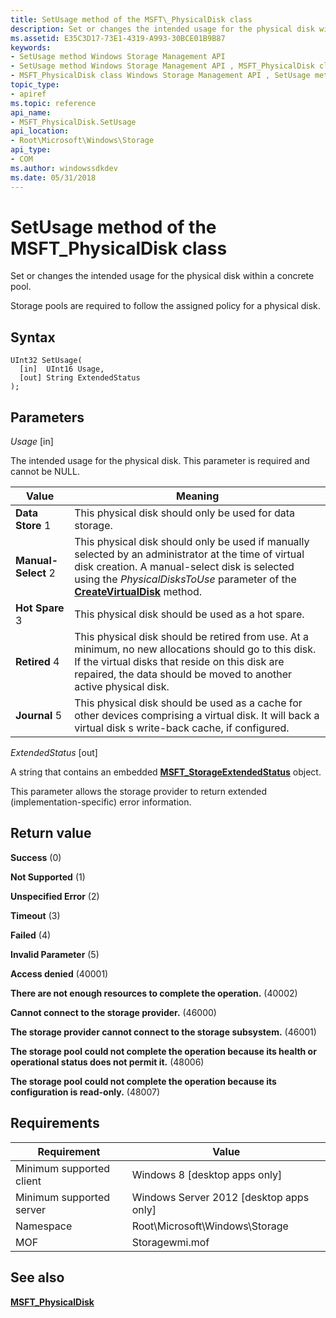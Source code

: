 ```yaml
---
title: SetUsage method of the MSFT\_PhysicalDisk class
description: Set or changes the intended usage for the physical disk within a concrete pool.
ms.assetid: E35C3D17-73E1-4319-A993-30BCE01B9B87
keywords:
- SetUsage method Windows Storage Management API
- SetUsage method Windows Storage Management API , MSFT_PhysicalDisk class
- MSFT_PhysicalDisk class Windows Storage Management API , SetUsage method
topic_type:
- apiref
ms.topic: reference
api_name:
- MSFT_PhysicalDisk.SetUsage
api_location:
- Root\Microsoft\Windows\Storage
api_type:
- COM
ms.author: windowssdkdev
ms.date: 05/31/2018
---
```


# SetUsage method of the MSFT\_PhysicalDisk class

Set or changes the intended usage for the physical disk within a concrete pool.

Storage pools are required to follow the assigned policy for a physical disk.

## Syntax


```mof
UInt32 SetUsage(
  [in]  UInt16 Usage,
  [out] String ExtendedStatus
);
```



## Parameters

 

*Usage* \[in\]
 

The intended usage for the physical disk. This parameter is required and cannot be NULL.



| Value                                                                                                                                                                                                                                               | Meaning                                                                                                                                                                                                                                                                                   |
|-----------------------------------------------------------------------------------------------------------------------------------------------------------------------------------------------------------------------------------------------------|-------------------------------------------------------------------------------------------------------------------------------------------------------------------------------------------------------------------------------------------------------------------------------------------|
|  **Data Store** 1              | This physical disk should only be used for data storage.                                                                                                                                                                                                                       |
|  **Manual-Select** 2  | This physical disk should only be used if manually selected by an administrator at the time of virtual disk creation. A manual-select disk is selected using the *PhysicalDisksToUse* parameter of the [**CreateVirtualDisk**](createvirtualdisk-msft-storagepool.md) method. |
|  **Hot Spare** 3                  | This physical disk should be used as a hot spare.                                                                                                                                                                                                                              |
|  **Retired** 4                          | This physical disk should be retired from use. At a minimum, no new allocations should go to this disk. If the virtual disks that reside on this disk are repaired, the data should be moved to another active physical disk.                                                  |
|  **Journal** 5                          | This physical disk should be used as a cache for other devices comprising a virtual disk. It will back a virtual disk s write-back cache, if configured.                                                                                                                       |



 

 

*ExtendedStatus* \[out\]
 

A string that contains an embedded [**MSFT\_StorageExtendedStatus**](msft-storageextendedstatus.md) object.

This parameter allows the storage provider to return extended (implementation-specific) error information.

 

## Return value

 

**Success** (0)
 

**Not Supported** (1)
 

**Unspecified Error** (2)
 

**Timeout** (3)
 

**Failed** (4)
 

**Invalid Parameter** (5)
 

**Access denied** (40001)
 

**There are not enough resources to complete the operation.** (40002)
 

**Cannot connect to the storage provider.** (46000)
 

**The storage provider cannot connect to the storage subsystem.** (46001)
 

**The storage pool could not complete the operation because its health or operational status does not permit it.** (48006)
 

**The storage pool could not complete the operation because its configuration is read-only.** (48007)
 

## Requirements



| Requirement | Value |
|-------------------------------------|-------------------------------------------------------------------------------------------|
| Minimum supported client | Windows 8 \[desktop apps only\]                                                |
| Minimum supported server | Windows Server 2012 \[desktop apps only\]                                      |
| Namespace                | Root\\Microsoft\\Windows\\Storage                                              |
| MOF                      |  Storagewmi.mof  |



## See also

 

[**MSFT\_PhysicalDisk**](msft-physicaldisk.md)
 

 

 






